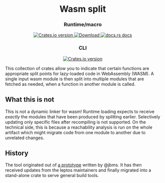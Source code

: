 <div align="center">
<h1>Wasm split</h1>
<h3>Runtime/macro</h3>
<p>
<a href="https://crates.io/crates/wasm_split_helpers">
<img src="https://img.shields.io/crates/v/wasm_split_helpers.svg?style=flat-square" alt="Crates.io version" />
<img src="https://img.shields.io/crates/d/wasm_split_helpers.svg?style=flat-square" alt="Download" />
</a>
<a href="https://docs.rs/wasm_split_helpers"><img src="https://img.shields.io/badge/docs-latest-blue.svg?style=flat-square" alt="docs.rs docs" /></a>
</p>
<h3>CLI</h3>
<p>
<a href="https://crates.io/crates/wasm_split_cli_support"><img src="https://img.shields.io/crates/v/wasm_split_cli_support.svg?style=flat-square" alt="Crates.io version" /></a>
</p>
</div>

This collection of crates allow you to indicate that certain functions are appropriate split points for lazy-loaded code in WebAssembly (WASM).
A single input wasm module is then split into multiple modules that are fetched as needed, when a function in another module is called.

## What this is not

This is not a dynamic linker for wasm! Runtime loading expects to receive _exactly_ the modules that have been produced by splitting earlier.
Selectively updating only specific files after recompiling is not supported. On the technical side, this is because a reachability analysis
is run on the whole artifact which might migrate code from one module to another due to unrelated changes.

## History

The tool originated out of [a prototype](https://github.com/jbms/wasm-split-prototype) written by @jbms. It has then received updates from
the leptos maintainers and finally migrated into a stand-alone crate to serve general build tools.
